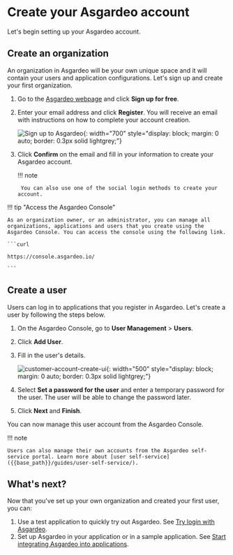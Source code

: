 # Create your Asgardeo account

Let's begin setting up your Asgardeo account.

## Create an organization

An organization in Asgardeo will be your own unique space and it will contain your users and application configurations. Let's sign up and create your first organization.

1. Go to the [Asgardeo webpage](https://wso2.com/asgardeo/) and click **Sign up for free**.

2. Enter your email address and click **Register**. You will receive an email with instructions on how to complete your account creation.

    ![Sign up to Asgardeo]({{base_path}}/assets/img/get-started/sign-up-to-asgardeo.png){: width="700" style="display: block; margin: 0 auto; border: 0.3px solid lightgrey;"}

3. Click **Confirm** on the email and fill in your information to create your Asgardeo account.

    !!! note

        You can also use one of the social login methods to create your account.


!!! tip "Access the Asgardeo Console"

    As an organization owner, or an administrator, you can manage all organizations, applications and users that you create using the Asgardeo Console. You can access the console using the following link.

    ```curl

    https://console.asgardeo.io/

    ```

## Create a user

Users can log in to applications that you register in Asgardeo. Let's create a user by following the steps below.

1. On the Asgardeo Console, go to **User Management** > **Users**.
2. Click **Add User**.
3. Fill in the user's details.

    ![customer-account-create-ui]({{base_path}}/assets/img/get-started/create-user-account.png){: width="500" style="display: block; margin: 0 auto; border: 0.3px solid lightgrey;"}

4. Select **Set a password for the user** and enter a temporary password for the user. The user will be able to change the password later.

6. Click **Next** and **Finish**.

You can now manage this user account from the Asgardeo Console.

!!! note

    Users can also manage their own accounts from the Asgardeo self-service portal. Learn more about [user self-service]({{base_path}}/guides/user-self-service/).


## What's next?

Now that you've set up your own organization and created your first user, you can:

1. Use a test application to quickly try out Asgardeo. See [Try login with Asgardeo]({{base_path}}/get-started/try-it-application/).
2. Set up Asgardeo in your application or in a sample application. See [Start integrating Asgardeo into applications]({{base_path}}/get-started/start-integrating-apps/).

